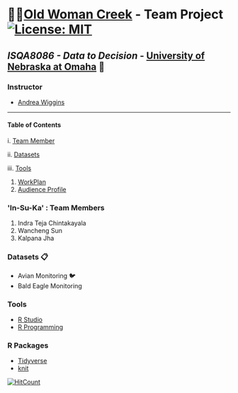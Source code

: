 # :deciduous_tree::evergreen_tree:[Old Woman Creek](https://goo.gl/maps/LbCWxcjZbv12) - Team Project [![License: MIT](https://img.shields.io/badge/License-MIT-yellow.svg)](https://opensource.org/licenses/MIT)
## _ISQA8086 - Data to Decision_ - [University of Nebraska at Omaha](https://www.unomaha.edu/) :school:

### Instructor 
* [Andrea Wiggins](http://andreawiggins.com/)

________
#### Table of Contents
i.   [Team Member](#in-su-ka--team-members)

ii.  [Datasets](#datasets-clipboard)

iii. [Tools](#tools)

1. [WorkPlan](https://github.com/indraTeja/OldWomanCreek/tree/master/Deliverables/WorkPlan)
1. [Audience Profile](https://github.com/indraTeja/OldWomanCreek/blob/master/Deliverables/AudienceProfile/AudienceProfile.md)

### 'In-Su-Ka' : Team Members
1. Indra Teja Chintakayala
2. Wancheng Sun
3. Kalpana Jha

### Datasets :clipboard:
* Avian Monitoring  :bird:
* Bald Eagle Monitoring 

### Tools 
* [R Studio](https://www.rstudio.com/products/rstudio/download/)
* [R Programming](https://www.rstudio.com/resources/cheatsheets/)

### R Packages
* [Tidyverse]()
* [knit]()

[![HitCount](http://hits.dwyl.io/indraTeja/OldWomanCreek.svg)](http://hits.dwyl.io/indraTeja/OldWomanCreek)
